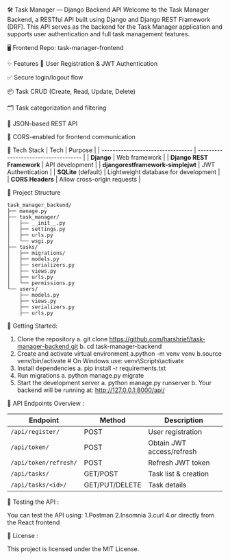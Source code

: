 🛠️ Task Manager — Django Backend API
Welcome to the Task Manager Backend, a RESTful API built using Django and Django REST Framework (DRF). This API serves as the backend for the Task Manager application and supports user authentication and full task management features.

🖥️ Frontend Repo: task-manager-frontend

✨ Features
🔐 User Registration & JWT Authentication

✅ Secure login/logout flow

📦 Task CRUD (Create, Read, Update, Delete)

🗂️ Task categorization and filtering

📄 JSON-based REST API

🔄 CORS-enabled for frontend communication

🧱 Tech Stack
| Tech                              | Purpose                              |
| --------------------------------- | ------------------------------------ |
| **Django**                        | Web framework                        |
| **Django REST Framework**         | API development                      |
| **djangorestframework-simplejwt** | JWT Authentication                   |
| **SQLite** (default)              | Lightweight database for development |
| **CORS Headers**                  | Allow cross-origin requests          |

📂 Project Structure
```
task_manager_backend/
├── manage.py
├── task_manager/
│   ├── __init__.py
│   ├── settings.py
│   ├── urls.py
│   └── wsgi.py
├── tasks/
│   ├── migrations/
│   ├── models.py
│   ├── serializers.py
│   ├── views.py
│   ├── urls.py
│   └── permissions.py
└── users/
    ├── models.py
    ├── views.py
    ├── serializers.py
    ├── urls.py
```

🚀 Getting Started:
1. Clone the repository
          a. git clone https://github.com/harshrief/task-manager-backend.git
          b. cd task-manager-backend
2. Create and activate virtual environment
          a.python -m venv venv
          b.source venv/bin/activate  # On Windows use: venv\Scripts\activate
3. Install dependencies
          a. pip install -r requirements.txt
4. Run migrations
          a. python manage.py migrate
5. Start the development server
          a. python manage.py runserver
          b. Your backend will be running at: http://127.0.0.1:8000/api/

🔐 API Endpoints Overview :

| Endpoint              | Method         | Description               |
| --------------------- | -------------- | ------------------------- |
| `/api/register/`      | POST           | User registration         |
| `/api/token/`         | POST           | Obtain JWT access/refresh |
| `/api/token/refresh/` | POST           | Refresh JWT token         |
| `/api/tasks/`         | GET/POST       | Task list & creation      |
| `/api/tasks/<id>/`    | GET/PUT/DELETE | Task details              |

🧪 Testing the API :

You can test the API using:
1.Postman
2.Insomnia
3.curl
4.or directly from the React frontend

📝 License :

This project is licensed under the MIT License.



